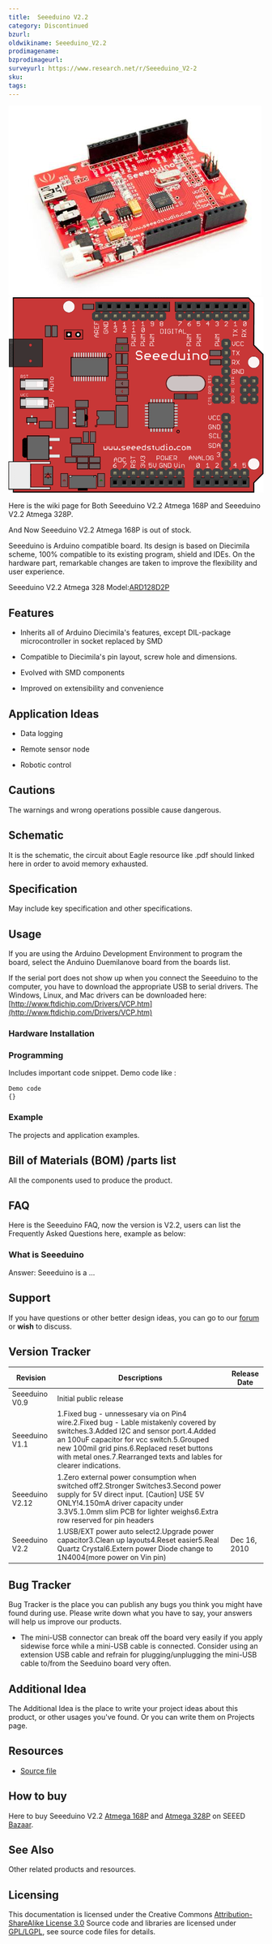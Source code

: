 ```yaml
---
title:  Seeeduino V2.2‏‎
category: Discontinued
bzurl:
oldwikiname: Seeeduino_V2.2‏‎
prodimagename:
bzprodimageurl:
surveyurl: https://www.research.net/r/Seeeduino_V2-2
sku:
tags:
---
```

![](https://github.com/SeeedDocument/Seeeduino_V2.2/raw/master/img/Seeeduino-168p.jpg) ![](https://github.com/SeeedDocument/Seeeduino_V2.2/raw/master/img/Seeeduino_fritzing.png)

Here is the wiki page for Both Seeeduino V2.2 Atmega 168P and Seeeduino V2.2 Atmega 328P.

And Now Seeeduino V2.2 Atmega 168P is out of stock.

Seeeduino is Arduino compatible board. Its design is based on Diecimila scheme, 100% compatible to its existing program, shield and IDEs. On the hardware part, remarkable changes are taken to improve the flexibility and user experience.

Seeeduino V2.2 Atmega 328 Model:[ARD128D2P](http://www.seeedstudio.com/depot/seeeduino-v22-atmega-328p-p-669.html?cPath=80)


##   Features  ##

-  Inherits all of Arduino Diecimila's features, except DIL-package microcontroller in socket replaced by SMD

-  Compatible to Diecimila's pin layout, screw hole and dimensions.

-  Evolved with SMD components

-  Improved on extensibility and convenience

##   Application Ideas   ##

- Data logging

- Remote sensor node

- Robotic control

##   Cautions   ##

The warnings and wrong operations possible cause dangerous.

##   Schematic   ##

It is the schematic, the circuit about Eagle resource like .pdf should linked here in order to avoid memory exhausted.

##   Specification   ##

May include key specification and other specifications.

##   Usage   ##

If you are using the Arduino Development Environment to program the board, select the Anduino Duemilanove board from the boards list.

If the serial port does not show up when you connect the Seeeduino to the computer, you have to download the appropriate USB to serial drivers.
The Windows, Linux, and Mac drivers can be downloaded here: [http://www.ftdichip.com/Drivers/VCP.htm](http://www.ftdichip.com/Drivers/VCP.htm)

###   Hardware Installation   ###

###   Programming   ###

Includes important code snippet.
Demo code like :

```
Demo code
{}
```

###   Example   ###

The projects and application examples.

##   Bill of Materials (BOM) /parts list   ##

All the components used to produce the product.

##   FAQ   ##

Here is the Seeeduino FAQ, now the version is V2.2, users can list the Frequently Asked Questions here, example as below:

###   What is Seeeduino   ###

Answer: Seeeduino  is a ...

##   Support   ##

If you have questions or other better design ideas, you can go to our [forum](http://www.seeedstudio.com/forum) or **wish** to discuss.

##   Version Tracker   ##

|Revision|Descriptions|Release Date|
|---|---|------|
 |Seeeduino V0.9|Initial public release||
 |Seeeduino V1.1|1.Fixed bug - unnessesary via on Pin4 wire.2.Fixed bug - Lable mistakenly covered by switches.3.Added I2C and sensor port.4.Added an 100uF capacitor for vcc switch.5.Grouped new 100mil grid pins.6.Replaced reset buttons with metal ones.7.Rearranged texts and lables for clearer indications.||
|Seeeduino V2.12|1.Zero external power consumption when switched off2.Stronger Switches3.Second power supply for 5V direct input. [Caution] USE 5V ONLY!4.150mA driver capacity under 3.3V5.1.0mm slim PCB for lighter weighs6.Extra row reserved for pin headers||
|Seeeduino V2.2	|1.USB/EXT power auto select2.Upgrade power capacitor3.Clean up layouts4.Reset easier5.Real Quartz Crystal6.Extern power Diode change to 1N4004(more power on Vin pin)|Dec 16, 2010|

##   Bug Tracker   ##

Bug Tracker is the place you can publish any bugs you think you might have found during use. Please write down what you have to say, your answers will help us improve our products.

-  The mini-USB connector can break off the board very easily if you apply sidewise force while a mini-USB cable is connected. Consider using an extension USB cable and refrain for plugging/unplugging the mini-USB cable to/from the Seeduino board very often.

##   Additional Idea   ##

The Additional Idea is the place to write your project ideas about this product, or other usages you've found. Or you can write them on Projects page.

##   Resources   ##

- [Source file](http://www.seeedstudio.com/depot/source/seeeduinov22.zip)

##   How to buy   ##

Here to buy Seeeduino V2.2 [Atmega 168P](http://www.seeedstudio.com/depot/microcontrollers-seeeduino-c-79_80.html) and [Atmega 328P](http://www.seeedstudio.com/depot/seeeduino-v22-atmega-328p-p-669.html?cPath=79_80) on SEEED [Bazaar](http://www.seeedstudio.com/depot).

##   See Also   ##

Other related products and resources.

##   Licensing   ##

This documentation is licensed under the Creative Commons [Attribution-ShareAlike License 3.0](http://creativecommons.org/licenses/by-sa/3.0/) Source code and libraries are licensed under [GPL/LGPL](http://www.gnu.org/licenses/gpl.html), see source code files for details.
